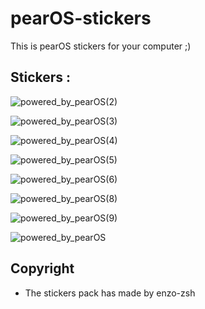 # pearOS-stickers
This is pearOS stickers for your computer ;)

## Stickers :

![powered_by_pearOS(2)](https://user-images.githubusercontent.com/74509560/134691952-385c3362-521c-4291-9ae0-cfab426b2e87.png)


![powered_by_pearOS(3)](https://user-images.githubusercontent.com/74509560/134692018-e86cd9a5-4059-4f6b-ac93-752c9ecd68c5.png)


![powered_by_pearOS(4)](https://user-images.githubusercontent.com/74509560/134692050-cecb7c42-cb50-468e-8440-14c9fdd49082.png)


![powered_by_pearOS(5)](https://user-images.githubusercontent.com/74509560/134692114-f550bbb5-e9b0-4138-8b7d-7b7431a15740.png)


![powered_by_pearOS(6)](https://user-images.githubusercontent.com/74509560/134692133-37f28ff7-2678-4c7d-831a-040da794e867.png)


![powered_by_pearOS(8)](https://user-images.githubusercontent.com/74509560/134692159-9c29cecb-4a5b-4055-8543-5d19dcc5814f.png)


![powered_by_pearOS(9)](https://user-images.githubusercontent.com/74509560/134692247-a8875fd1-1eee-4358-8566-eea61e8286cc.png)


![powered_by_pearOS](https://user-images.githubusercontent.com/74509560/134692382-bd2a2cbd-45a7-48df-a349-3dc433d46d65.png)


## Copyright
- The stickers pack has made by enzo-zsh

